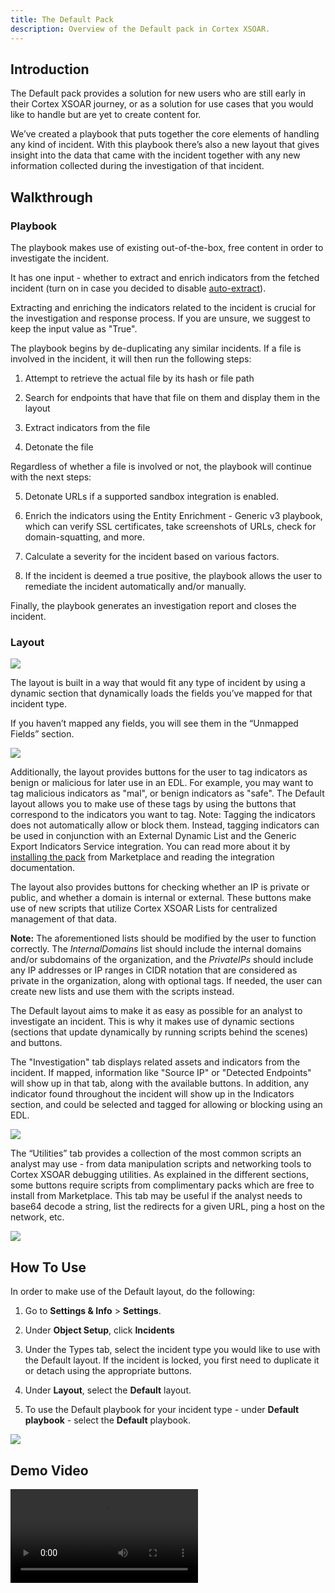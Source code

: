 ```yaml
---
title: The Default Pack
description: Overview of the Default pack in Cortex XSOAR.
---
```


## Introduction

The Default pack provides a solution for new users who are still early in their Cortex XSOAR journey, or as a solution for use cases that you would like to handle but are yet to create content for.

  

We’ve created a playbook that puts together the core elements of handling any kind of incident. With this playbook there’s also a new layout that gives insight into the data that came with the incident together with any new information collected during the investigation of that incident.

  
  

## Walkthrough

### Playbook

The playbook makes use of existing out-of-the-box, free content in order to investigate the incident.

It has one input - whether to extract and enrich indicators from the fetched incident (turn on in case you decided to disable [auto-extract](https://docs-cortex.paloaltonetworks.com/r/Cortex-XSOAR/6.6/Cortex-XSOAR-Administrator-Guide/Indicator-Extraction)).

Extracting and enriching the indicators related to the incident is crucial for the investigation and response process. If you are unsure, we suggest to keep the input value as "True".

The playbook begins by de-duplicating any similar incidents. If a file is involved in the incident, it will then run the following steps:

1. Attempt to retrieve the actual file by its hash or file path
    
2. Search for endpoints that have that file on them and display them in the layout
    
3. Extract indicators from the file
    
4. Detonate the file

Regardless of whether a file is involved or not, the playbook will continue with the next steps:

5. Detonate URLs if a supported sandbox integration is enabled.

6. Enrich the indicators using the Entity Enrichment - Generic v3 playbook, which can verify SSL certificates, take screenshots of URLs, check for domain-squatting, and more.

7. Calculate a severity for the incident based on various factors.

8. If the incident is deemed a true positive, the playbook allows the user to remediate the incident automatically and/or manually.

Finally, the playbook generates an investigation report and closes the incident.

  

### Layout
![](https://github.com/demisto/content-docs/blob/master/docs/doc_imgs/reference/default%20layout%201.png?raw=true)

The layout is built in a way that would fit any type of incident by using a dynamic section that dynamically loads the fields you’ve mapped for that incident type.

If you haven’t mapped any fields, you will see them in the “Unmapped Fields” section.

![](https://github.com/demisto/content-docs/blob/master/docs/doc_imgs/reference/default%20layout%202.png?raw=true)

Additionally, the layout provides buttons for the user to tag indicators as benign or malicious for later use in an EDL.
For example, you may want to tag malicious indicators as "mal", or benign indicators as "safe". The Default layout allows you to make use of these tags by using the buttons that correspond to the indicators you want to tag.
Note: Tagging the indicators does not automatically allow or block them. Instead, tagging indicators can be used in conjunction with an External Dynamic List and the Generic Export Indicators Service integration. You can read more about it by [installing the pack](https://cortex.marketplace.pan.dev/marketplace/details/EDL/) from Marketplace and reading the integration documentation.

The layout also provides buttons for checking whether an IP is private or public, and whether a domain is internal or external. These buttons make use of new scripts that utilize Cortex XSOAR Lists for centralized management of that data. 

**Note:** The aforementioned lists should be modified by the user to function correctly. The *InternalDomains* list should include the internal domains and/or subdomains of the organization, and the *PrivateIPs* should include any IP addresses or IP ranges in CIDR notation that are considered as private in the organization, along with optional tags.  If needed, the user can create new lists and use them with the scripts instead.

The Default layout aims to make it as easy as possible for an analyst to investigate an incident. This is why it makes use of dynamic sections (sections that update dynamically by running scripts behind the scenes) and buttons.

The "Investigation" tab displays related assets and indicators from the incident. If mapped, information like "Source IP" or "Detected Endpoints" will show up in that tab, along with the available buttons. In addition, any indicator found throughout the incident will show up in the Indicators section, and could be selected and tagged for allowing or blocking using an EDL.

![](https://github.com/demisto/content-docs/blob/master/docs/doc_imgs/reference/default%20layout%203.png?raw=true)

The “Utilities” tab provides a collection of the most common scripts an analyst may use - from data manipulation scripts and networking tools to Cortex XSOAR debugging utilities. 
As explained in the different sections, some buttons require scripts from complimentary packs which are free to install from Marketplace.
This tab may be useful if the analyst needs to base64 decode a string, list the redirects for a given URL, ping a host on the network, etc.

![](https://github.com/demisto/content-docs/blob/master/docs/doc_imgs/reference/default%20layout%204.png?raw=true)

## How To Use

In order to make use of the Default layout, do the following:

1.  Go to **Settings & Info** > **Settings**.
    
2.  Under **Object Setup**, click **Incidents**
    
3.  Under the Types tab, select the incident type you would like to use with the Default layout. If the incident is locked, you first need to duplicate it or detach using the appropriate buttons.
    
4.  Under **Layout**, select the **Default** layout.
    
5. To use the Default playbook for your incident type - under **Default playbook** - select the **Default** playbook.
    

![](https://github.com/demisto/content-docs/blob/master/docs/doc_imgs/reference/unclassified%20edit.png?raw=true)


## Demo Video
<video controls>
    <source src="https://github.com/demisto/content-assets/raw/master/Assets/Default/Default%20Pack%20-%20Playbook%20and%20Layout.mp4"
            type="video/mp4"/>
    Sorry, your browser doesn't support embedded videos. You can download the video at: https://github.com/demisto/content-assets/raw/7fd9e45c4d809dc1a41521c66828733dafe82148/Assets/FeedAutofocus/AutoFocus_Feed_demo.mp4 
</video>
